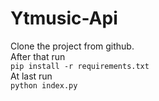 # Ytmusic-Api
Clone the project from github.<br />
After that run<br />
```pip install -r requirements.txt```<br />
At last run<br />
```python index.py```

